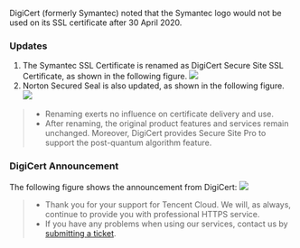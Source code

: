 DigiCert (formerly Symantec) noted that the Symantec logo would not be used on its SSL certificate after 30 April 2020.

### Updates
1. The Symantec SSL Certificate is renamed as DigiCert Secure Site SSL Certificate, as shown in the following figure.
 ![](https://main.qcloudimg.com/raw/8df6f7bb415fe3c2591c5806bd0a97fa.png)
2. Norton Secured Seal is also updated, as shown in the following figure.
 ![](https://main.qcloudimg.com/raw/c9b9bd9c10f4cf6c726e85697c9b933c.png)
 
>
>- Renaming exerts no influence on certificate delivery and use.
>- After renaming, the original product features and services remain unchanged. Moreover, DigiCert provides Secure Site Pro to support the post-quantum algorithm feature.

### DigiCert Announcement
The following figure shows the announcement from DigiCert:
![](https://main.qcloudimg.com/raw/7fc765ee0f71d9316259c03ef0d75325.jpg)
 



>
>- Thank you for your support for Tencent Cloud. We will, as always, continue to provide you with professional HTTPS service.
>- If you have any problems when using our services, contact us by [submitting a ticket](https://console.cloud.tencent.com/workorder/category).

